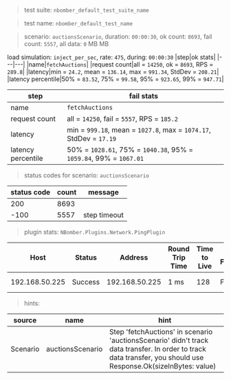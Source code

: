 > test suite: `nbomber_default_test_suite_name`

> test name: `nbomber_default_test_name`

> scenario: `auctionsScenario`, duration: `00:00:30`, ok count: `8693`, fail count: `5557`, all data: `0` MB MB

load simulation: `inject_per_sec`, rate: `475`, during: `00:00:30`
|step|ok stats|
|---|---|
|name|`fetchAuctions`|
|request count|all = `14250`, ok = `8693`, RPS = `289.8`|
|latency|min = `24.2`, mean = `136.14`, max = `991.34`, StdDev = `208.21`|
|latency percentile|50% = `83.52`, 75% = `99.58`, 95% = `923.65`, 99% = `947.71`|

|step|fail stats|
|---|---|
|name|`fetchAuctions`|
|request count|all = `14250`, fail = `5557`, RPS = `185.2`|
|latency|min = `999.18`, mean = `1027.8`, max = `1074.17`, StdDev = `17.19`|
|latency percentile|50% = `1028.61`, 75% = `1040.38`, 95% = `1059.84`, 99% = `1067.01`|
> status codes for scenario: `auctionsScenario`

|status code|count|message|
|---|---|---|
|200|8693||
|-100|5557|step timeout|

> plugin stats: `NBomber.Plugins.Network.PingPlugin`

|Host|Status|Address|Round Trip Time|Time to Live|Don't Fragment|Buffer Size|
|---|---|---|---|---|---|---|
|192.168.50.225|Success|192.168.50.225|1 ms|128|False|32 bytes|

> hints:

|source|name|hint|
|---|---|---|
|Scenario|auctionsScenario|Step 'fetchAuctions' in scenario 'auctionsScenario' didn't track data transfer. In order to track data transfer, you should use Response.Ok(sizeInBytes: value)|
